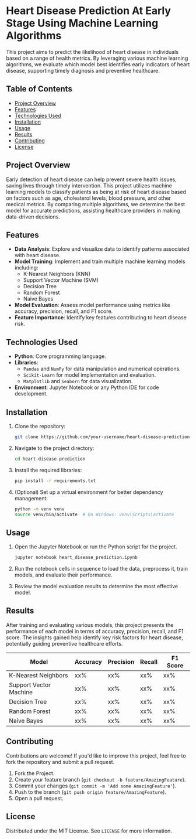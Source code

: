 # Heart Disease Prediction At Early Stage Using Machine Learning Algorithms

This project aims to predict the likelihood of heart disease in individuals based on a range of health metrics. By leveraging various machine learning algorithms, we evaluate which model best identifies early indicators of heart disease, supporting timely diagnosis and preventive healthcare.

## Table of Contents

- [Project Overview](#project-overview)
- [Features](#features)
- [Technologies Used](#technologies-used)
- [Installation](#installation)
- [Usage](#usage)
- [Results](#results)
- [Contributing](#contributing)
- [License](#license)

## Project Overview

Early detection of heart disease can help prevent severe health issues, saving lives through timely intervention. This project utilizes machine learning models to classify patients as being at risk of heart disease based on factors such as age, cholesterol levels, blood pressure, and other medical metrics. By comparing multiple algorithms, we determine the best model for accurate predictions, assisting healthcare providers in making data-driven decisions.

## Features

- **Data Analysis**: Explore and visualize data to identify patterns associated with heart disease.
- **Model Training**: Implement and train multiple machine learning models including:
  - K-Nearest Neighbors (KNN)
  - Support Vector Machine (SVM)
  - Decision Tree
  - Random Forest
  - Naive Bayes
- **Model Evaluation**: Assess model performance using metrics like accuracy, precision, recall, and F1 score.
- **Feature Importance**: Identify key features contributing to heart disease risk.

## Technologies Used

- **Python**: Core programming language.
- **Libraries**:
  - `Pandas` and `NumPy` for data manipulation and numerical operations.
  - `Scikit-Learn` for model implementation and evaluation.
  - `Matplotlib` and `Seaborn` for data visualization.
- **Environment**: Jupyter Notebook or any Python IDE for code development.

## Installation

1. Clone the repository:

   ```bash
   git clone https://github.com/your-username/heart-disease-prediction.git
   ```

2. Navigate to the project directory:

   ```bash
   cd heart-disease-prediction
   ```

3. Install the required libraries:

   ```bash
   pip install -r requirements.txt
   ```


4. (Optional) Set up a virtual environment for better dependency management:

   ```bash
   python -m venv venv
   source venv/bin/activate  # On Windows: venv\Scripts\activate
   ```

## Usage

1. Open the Jupyter Notebook or run the Python script for the project.
   
   ```bash
   jupyter notebook heart_disease_prediction.ipynb
   ```
   
2. Run the notebook cells in sequence to load the data, preprocess it, train models, and evaluate their performance.

3. Review the model evaluation results to determine the most effective model.

## Results

After training and evaluating various models, this project presents the performance of each model in terms of accuracy, precision, recall, and F1 score. The insights gained help identify key risk factors for heart disease, potentially guiding preventive healthcare efforts.

| Model               | Accuracy | Precision | Recall | F1 Score |
|---------------------|----------|-----------|--------|----------|
| K-Nearest Neighbors | xx%      | xx%       | xx%    | xx%      |
| Support Vector Machine | xx%  | xx%       | xx%    | xx%      |
| Decision Tree       | xx%      | xx%       | xx%    | xx%      |
| Random Forest       | xx%      | xx%       | xx%    | xx%      |
| Naive Bayes         | xx%      | xx%       | xx%    | xx%      |


## Contributing

Contributions are welcome! If you'd like to improve this project, feel free to fork the repository and submit a pull request.

1. Fork the Project.
2. Create your feature branch (`git checkout -b feature/AmazingFeature`).
3. Commit your changes (`git commit -m 'Add some AmazingFeature'`).
4. Push to the branch (`git push origin feature/AmazingFeature`).
5. Open a pull request.

## License

Distributed under the MIT License. See `LICENSE` for more information.
